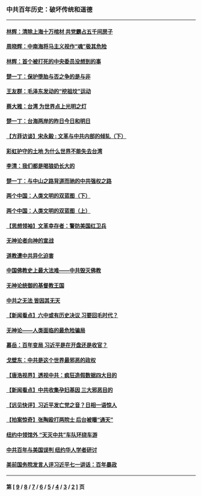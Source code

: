 ### 中共百年历史：破坏传统和道德
---
#### [林辉：清除上海十万棺材 共党霸占五千间房子](../../pages/nf1176114/n14033735.md?08060430) 
#### [周晓辉：中南海将马主义视作“魂”极其危险](../../pages/nf1176114/n14026892.md?08060430) 
#### [林辉：首个被打死的中央委员没想到的事](../../pages/nf1176114/n13987400.md?08060430) 
#### [楚一丁：保护堕胎与否之争的是与非](../../pages/nf1176114/n13815642.md?08060430) 
#### [王友群：毛泽东发动的“挖祖坟”运动](../../pages/nf1176114/n13723639.md?08060430) 
#### [蔡大雅：台湾 为世界点上光明之灯](../../pages/nf1176114/n13531530.md?08060430) 
#### [楚一丁：台海两岸的昨日今日和明日](../../pages/nf1176114/n13531468.md?08060430) 
#### [【方菲访谈】宋永毅 : 文革与中共内部的倾轧（下）](../../pages/nf1176114/n13486836.md?08060430) 
#### [彩虹护守的土地 为什么世界不能失去台湾](../../pages/nf1176114/n13476849.md?08060430) 
#### [李清：我们都是喝狼奶长大的](../../pages/nf1176114/n13471478.md?08060430) 
#### [楚一丁：与中山之路背道而驰的中共强权之路](../../pages/nf1176114/n13437270.md?08060430) 
#### [两个中国：人类文明的双蓝图（下）](../../pages/nf1176114/n13423132.md?08060430) 
#### [两个中国：人类文明的双蓝图（上）](../../pages/nf1176114/n13422687.md?08060430) 
#### [【思想领袖】文革幸存者：警防美国红卫兵](../../pages/nf1176114/n13339289.md?08060430) 
#### [无神论者向神的宣战](../../pages/nf1176114/n13281535.md?08060430) 
#### [道教遭中共异化迫害](../../pages/nf1176114/n13281463.md?08060430) 
#### [中国佛教史上最大法难——中共毁灭佛教](../../pages/nf1176114/n13281397.md?08060430) 
#### [无神论统御的基督教王国](../../pages/nf1176114/n13281280.md?08060430) 
#### [中共之无法 皆因其无天](../../pages/nf1176114/n13281088.md?08060430) 
#### [【新闻看点】六中或有历史决议 习要回毛时代？](../../pages/nf1176114/n13222895.md?08060430) 
#### [无神论——人类面临的最危险骗局](../../pages/nf1176114/n13196137.md?08060430) 
#### [慕岳：百年变局 习近平是在开盘还是收官？](../../pages/nf1176114/n13206516.md?08060430) 
#### [戈壁东：中共是这个世界最邪恶的政权](../../pages/nf1176114/n13085641.md?08060430) 
#### [【唐浩视界】透视中共：疯狂造假数据四大目的](../../pages/nf1176114/n13080590.md?08060430) 
#### [【新闻看点】中共收集孕妇基因 三大邪恶目的](../../pages/nf1176114/n13077182.md?08060430) 
#### [【远见快评】习近平发亡党之音？日相一语惊人](../../pages/nf1176114/n13074809.md?08060430) 
#### [【拍案惊奇】张陶殴打两院士 后台被曝“通天”](../../pages/nf1176114/n13070496.md?08060430) 
#### [纽约中领馆外 “天灭中共”车队环绕车游](../../pages/nf1176114/n13070693.md?08060430) 
#### [中共百年与美国误判 纽约华人学者研讨](../../pages/nf1176114/n13067969.md?08060430) 
#### [美前国务院发言人评习近平七一讲话：百年暴政](../../pages/nf1176114/n13066986.md?08060430) 

---
#### 第 [ [9](./9.md?08060430) / [8](./8.md?08060430) / [7](./7.md?08060430) / [6](./6.md?08060430) / [5](./5.md?08060430) / [4](./4.md?08060430) / [3](./3.md?08060430) / [2](./2.md?08060430) ] 页
